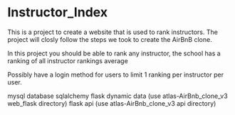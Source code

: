 # Instructor_Index

This is a project to create a website that is used to rank instructors.
The project will closly follow the steps we took to create the AirBnB clone.

In this project you should be able to rank any instructor, the school has a ranking of all instructor rankings average


Possibly have a login method for users to limit 1 ranking per instructor per user.

mysql database
sqlalchemy
flask dynamic data (use atlas-AirBnb_clone_v3 web_flask directory)
flask api (use atlas-AirBnb_clone_v3 api directory)
